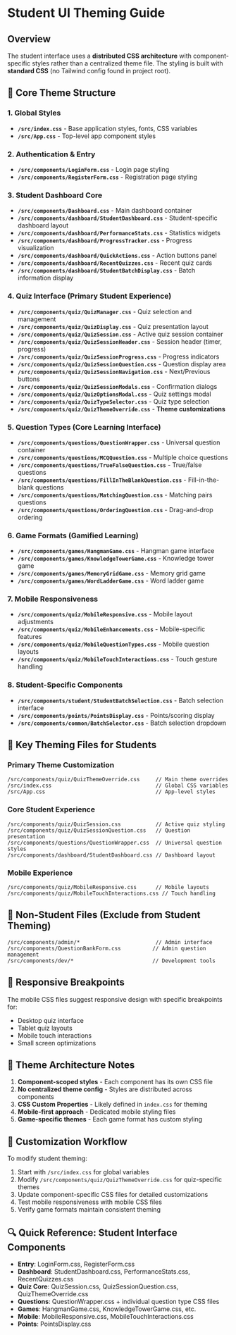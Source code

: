 # Student UI Theming Guide

## Overview
The student interface uses a **distributed CSS architecture** with component-specific styles rather than a centralized theme file. The styling is built with **standard CSS** (no Tailwind config found in project root).

## 🎨 Core Theme Structure

### 1. Global Styles
- **`/src/index.css`** - Base application styles, fonts, CSS variables
- **`/src/App.css`** - Top-level app component styles

### 2. Authentication & Entry
- **`/src/components/LoginForm.css`** - Login page styling
- **`/src/components/RegisterForm.css`** - Registration page styling

### 3. Student Dashboard Core
- **`/src/components/Dashboard.css`** - Main dashboard container
- **`/src/components/dashboard/StudentDashboard.css`** - Student-specific dashboard layout
- **`/src/components/dashboard/PerformanceStats.css`** - Statistics widgets
- **`/src/components/dashboard/ProgressTracker.css`** - Progress visualization
- **`/src/components/dashboard/QuickActions.css`** - Action buttons panel
- **`/src/components/dashboard/RecentQuizzes.css`** - Recent quiz cards
- **`/src/components/dashboard/StudentBatchDisplay.css`** - Batch information display

### 4. Quiz Interface (Primary Student Experience)
- **`/src/components/quiz/QuizManager.css`** - Quiz selection and management
- **`/src/components/quiz/QuizDisplay.css`** - Quiz presentation layout
- **`/src/components/quiz/QuizSession.css`** - Active quiz session container
- **`/src/components/quiz/QuizSessionHeader.css`** - Session header (timer, progress)
- **`/src/components/quiz/QuizSessionProgress.css`** - Progress indicators
- **`/src/components/quiz/QuizSessionQuestion.css`** - Question display area
- **`/src/components/quiz/QuizSessionNavigation.css`** - Next/Previous buttons
- **`/src/components/quiz/QuizSessionModals.css`** - Confirmation dialogs
- **`/src/components/quiz/QuizOptionsModal.css`** - Quiz settings modal
- **`/src/components/quiz/QuizTypeSelector.css`** - Quiz type selection
- **`/src/components/quiz/QuizThemeOverride.css`** - **Theme customizations**

### 5. Question Types (Core Learning Interface)
- **`/src/components/questions/QuestionWrapper.css`** - Universal question container
- **`/src/components/questions/MCQQuestion.css`** - Multiple choice questions
- **`/src/components/questions/TrueFalseQuestion.css`** - True/false questions
- **`/src/components/questions/FillInTheBlankQuestion.css`** - Fill-in-the-blank questions
- **`/src/components/questions/MatchingQuestion.css`** - Matching pairs questions
- **`/src/components/questions/OrderingQuestion.css`** - Drag-and-drop ordering

### 6. Game Formats (Gamified Learning)
- **`/src/components/games/HangmanGame.css`** - Hangman game interface
- **`/src/components/games/KnowledgeTowerGame.css`** - Knowledge tower game
- **`/src/components/games/MemoryGridGame.css`** - Memory grid game
- **`/src/components/games/WordLadderGame.css`** - Word ladder game

### 7. Mobile Responsiveness
- **`/src/components/quiz/MobileResponsive.css`** - Mobile layout adjustments
- **`/src/components/quiz/MobileEnhancements.css`** - Mobile-specific features
- **`/src/components/quiz/MobileQuestionTypes.css`** - Mobile question layouts
- **`/src/components/quiz/MobileTouchInteractions.css`** - Touch gesture handling

### 8. Student-Specific Components
- **`/src/components/student/StudentBatchSelection.css`** - Batch selection interface
- **`/src/components/points/PointsDisplay.css`** - Points/scoring display
- **`/src/components/common/BatchSelector.css`** - Batch selection dropdown

## 🎯 Key Theming Files for Students

### Primary Theme Customization
```
/src/components/quiz/QuizThemeOverride.css     // Main theme overrides
/src/index.css                                 // Global CSS variables
/src/App.css                                   // App-level styles
```

### Core Student Experience
```
/src/components/quiz/QuizSession.css           // Active quiz styling
/src/components/quiz/QuizSessionQuestion.css   // Question presentation
/src/components/questions/QuestionWrapper.css  // Universal question styles
/src/components/dashboard/StudentDashboard.css // Dashboard layout
```

### Mobile Experience
```
/src/components/quiz/MobileResponsive.css      // Mobile layouts
/src/components/quiz/MobileTouchInteractions.css // Touch handling
```

## 🚫 Non-Student Files (Exclude from Student Theming)
```
/src/components/admin/*                        // Admin interface
/src/components/QuestionBankForm.css          // Admin question management
/src/components/dev/*                         // Development tools
```

## 📱 Responsive Breakpoints
The mobile CSS files suggest responsive design with specific breakpoints for:
- Desktop quiz interface
- Tablet quiz layouts  
- Mobile touch interactions
- Small screen optimizations

## 🎨 Theme Architecture Notes
1. **Component-scoped styles** - Each component has its own CSS file
2. **No centralized theme config** - Styles are distributed across components
3. **CSS Custom Properties** - Likely defined in `index.css` for theming
4. **Mobile-first approach** - Dedicated mobile styling files
5. **Game-specific themes** - Each game format has custom styling

## 📝 Customization Workflow
To modify student theming:
1. Start with `/src/index.css` for global variables
2. Modify `/src/components/quiz/QuizThemeOverride.css` for quiz-specific themes
3. Update component-specific CSS files for detailed customizations
4. Test mobile responsiveness with mobile CSS files
5. Verify game formats maintain consistent theming

## 🔍 Quick Reference: Student Interface Components
- **Entry**: LoginForm.css, RegisterForm.css
- **Dashboard**: StudentDashboard.css, PerformanceStats.css, RecentQuizzes.css
- **Quiz Core**: QuizSession.css, QuizSessionQuestion.css, QuizThemeOverride.css
- **Questions**: QuestionWrapper.css + individual question type CSS files
- **Games**: HangmanGame.css, KnowledgeTowerGame.css, etc.
- **Mobile**: MobileResponsive.css, MobileTouchInteractions.css
- **Points**: PointsDisplay.css